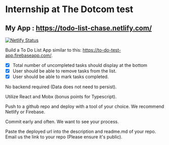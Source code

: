 # Internship at The Dotcom test

## My App : https://todo-list-chase.netlify.com/
[![Netlify Status](https://api.netlify.com/api/v1/badges/4fb9d6d5-7ea7-478d-94dd-7cb58bf5f17f/deploy-status)](https://app.netlify.com/sites/todo-list-chase/deploys)

Build a To Do List App similar to this: https://to-do-test-app.firebaseapp.com/.

- [X] Total number of uncompleted tasks should display at the bottom
- [X] User should be able to remove tasks from the list.
- [X] User should be able to mark tasks completed.

No backend required (Data does not need to persist).

Utilize React and Mobx (bonus points for Typescript).

Push to a github repo and deploy with a tool of your choice. We recommend Netlify or Firebase.

Commit early and often.  We want to see your process.

Paste the deployed url into the description and readme.md of your repo.  Email us the link to your repo (Please ensure it's public).
